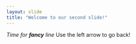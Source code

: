 ```yaml
---
layout: slide
title: "Welcome to our second slide!"
---
```

_Time for __fancy__ line_
Use the left arrow to go back!
